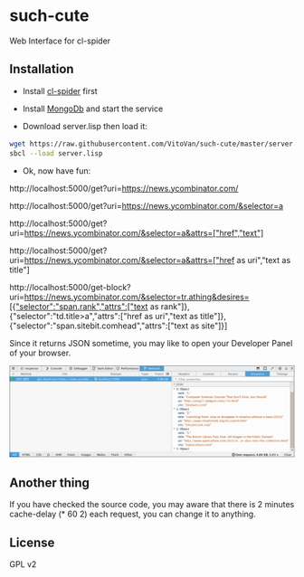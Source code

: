 # such-cute
Web Interface for cl-spider

## Installation

* Install [cl-spider](https://github.com/VitoVan/cl-spider#installlation) first

* Install [MongoDb](https://www.mongodb.org/downloads) and start the service

* Download server.lisp then load it:

```bash
wget https://raw.githubusercontent.com/VitoVan/such-cute/master/server.lisp
sbcl --load server.lisp
```

* Ok, now have fun:

http://localhost:5000/get?uri=https://news.ycombinator.com/

http://localhost:5000/get?uri=https://news.ycombinator.com/&selector=a

http://localhost:5000/get?uri=https://news.ycombinator.com/&selector=a&attrs=["href","text"]

http://localhost:5000/get?uri=https://news.ycombinator.com/&selector=a&attrs=["href as uri","text as title"]

http://localhost:5000/get-block?uri=https://news.ycombinator.com/&selector=tr.athing&desires=[{"selector":"span.rank","attrs":["text as rank"]},{"selector":"td.title>a","attrs":["href as uri","text as title"]},{"selector":"span.sitebit.comhead","attrs":["text as site"]}]

Since it returns JSON sometime, you may like to open your Developer Panel of your browser.

![](https://raw.githubusercontent.com/VitoVan/such-cute/master/screenshots/json.png)


## Another thing

If you have checked the source code, you may aware that there is 2 minutes cache-delay (* 60 2) each request, you can change it to anything.


## License

GPL v2
